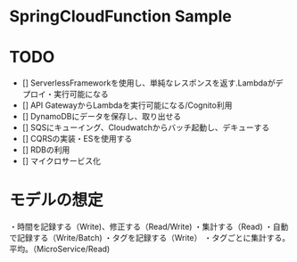 # SpringCloudFunction Sample

# TODO
- [] ServerlessFrameworkを使用し、単純なレスポンスを返す.Lambdaがデプロイ・実行可能になる
- [] API GatewayからLambdaを実行可能になる/Cognito利用
- [] DynamoDBにデータを保存し、取り出せる
- [] SQSにキューイング、Cloudwatchからバッチ起動し、デキューする
- [] CQRSの実装・ESを使用する
- [] RDBの利用
- [] マイクロサービス化

# モデルの想定
・時間を記録する（Write)、修正する（Read/Write)
・集計する（Read)
・自動で記録する（Write/Batch)
・タグを記録する（Write）
・タグごとに集計する。平均。（MicroService/Read)
